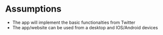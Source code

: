 # Assumptions

* The app will implement the basic functionalties from Twitter
* The app/website can be used from a desktop and IOS/Android devices

